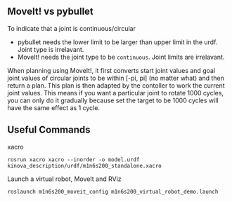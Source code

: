 ## MoveIt! vs pybullet
To indicate that a joint is continuous/circular
- pybullet needs the lower limit to be larger than upper limit in the urdf. Joint type is irrelavant.
- MoveIt! needs the joint type to be `continuous`. Joint limits are irrelavant.

When planning using MoveIt!, it first converts start joint values and goal joint values of circular joints 
to be within [-pi, pi] (no matter what) and then return a plan. This plan is then adapted by
the contoller to work the current joint values. This means if you want a particular joint 
to rotate 1000 cycles, you can only do it gradually because set the target to be 1000 cycles 
will have the same effect as 1 cycle.
 
## Useful Commands
xacro
```
rosrun xacro xacro --inorder -o model.urdf kinova_description/urdf/m1n6s200_standalone.xacro
```

Launch a virtual robot, MoveIt and RViz
```
roslaunch m1n6s200_moveit_config m1n6s200_virtual_robot_demo.launch
```


